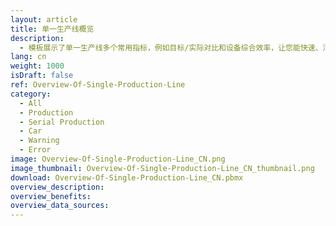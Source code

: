 ```yaml
---
layout: article
title: 单一生产线概览
description: 
  - 模板展示了单一生产线多个常用指标，例如目标/实际对比和设备综合效率，让您能快速、清楚地获得订单当前状态概览以及设备综合效率的发展变化。
lang: cn
weight: 1000
isDraft: false
ref: Overview-Of-Single-Production-Line
category:
  - All
  - Production
  - Serial Production
  - Car
  - Warning
  - Error
image: Overview-Of-Single-Production-Line_CN.png
image_thumbnail: Overview-Of-Single-Production-Line_CN_thumbnail.png
download: Overview-Of-Single-Production-Line_CN.pbmx
overview_description:
overview_benefits:
overview_data_sources:
---
```

